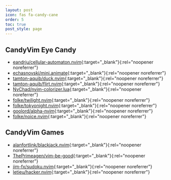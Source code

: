 ```yaml
---
layout: post
icon: fas fa-candy-cane
order: 5
toc: true
post_style: page
---
```


## CandyVim Eye Candy

- [eandrju/cellular-automaton.nvim](https://github.com/eandrju/cellular-automaton.nvim){:target="_blank"}{:rel="noopener noreferrer"}
- [echasnovski/mini.animate](https://github.com/echasnovski/mini.animate){:target="_blank"}{:rel="noopener noreferrer"}
- [tamton-aquib/duck.nvim](https://github.com/tamton-aquib/duck.nvim){:target="_blank"}{:rel="noopener noreferrer"}
- [tamton-aquib/flirt.nvim](https://github.com/tamton-aquib/flirt.nvim){:target="_blank"}{:rel="noopener noreferrer"}
- [NvChad/nvim-colorizer.lua](https://github.com/NvChad/nvim-colorizer.lua){:target="_blank"}{:rel="noopener noreferrer"}
- [folke/twilight.nvim](https://github.com/folke/twilight.nvim){:target="_blank"}{:rel="noopener noreferrer"}
- [folke/tokyonight.nvim](https://github.com/folke/tokyonight.nvim){:target="_blank"}{:rel="noopener noreferrer"}
- [goolord/alpha-nvim](https://github.com/goolord/alpha-nvim){:target="_blank"}{:rel="noopener noreferrer"}
- [folke/noice.nvim](https://github.com/folke/noice.nvim){:target="_blank"}{:rel="noopener noreferrer"}

## CandyVim Games

- [alanfortlink/blackjack.nvim](https://github.com/alanfortlink/blackjack.nvim){:target="_blank"}{:rel="noopener noreferrer"}
- [ThePrimeagen/vim-be-good](https://github.com/ThePrimeagen/vim-be-good){:target="_blank"}{:rel="noopener noreferrer"}
- [jim-fx/sudoku.nvim](https://github.com/jim-fx/sudoku.nvim){:target="_blank"}{:rel="noopener noreferrer"}
- [letieu/hacker.nvim](https://github.com/letieu/hacker.nvim){:target="_blank"}{:rel="noopener noreferrer"}
